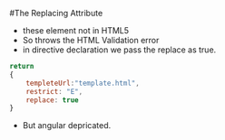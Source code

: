 #The Replacing Attribute
- <test-directive> these element not in HTML5
- So throws the HTML Validation error
-	in directive declaration we pass the replace as true.

```javascript
return
{
	templeteUrl:"template.html",
	restrict: "E",
	replace: true
}
```

- But angular depricated.